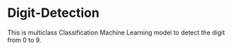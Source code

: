 # Digit-Detection
This is multiclass Classification Machine Learning model to detect the digit from 0 to 9.
